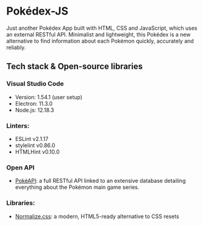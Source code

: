 # Pokédex-JS
Just another Pokédex App built with HTML, CSS and JavaScript, which uses an external RESTful API. Minimalist and lightweight, this Pokédex is a new alternative to find information about each Pokémon quickly, accurately and reliably.

## Tech stack & Open-source libraries

### Visual Studio Code
- Version: 1.54.1 (user setup)
- Electron: 11.3.0
- Node.js: 12.18.3

### Linters:
- ESLint v2.1.17
- stylelint v0.86.0
- HTMLHint v0.10.0

### Open API
- [PokéAPI](https://github.com/PokeAPI/pokeapi): a full RESTful API linked to an extensive database detailing everything about the Pokémon main game series.

### Libraries:
- [Normalize.css](https://necolas.github.io/normalize.css/): a modern, HTML5-ready alternative to CSS resets
